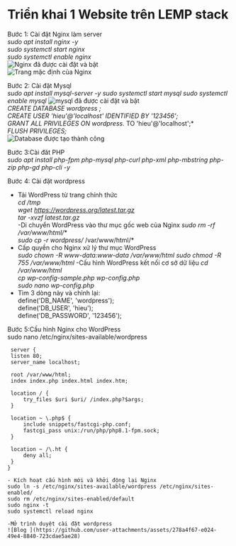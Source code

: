 # Triển khai 1 Website trên LEMP stack  
Bước 1: Cài đặt Nginx làm server  
    *sudo apt install nginx -y*  
    *sudo systemctl start nginx*  
    *sudo systemctl enable nginx*  
   ![Nginx đã được cài đặt và bật](https://github.com/user-attachments/assets/2ad0af7f-1511-43e8-9eae-13bee2c79bbb)  
   ![Trang mặc định của Nginx](https://github.com/user-attachments/assets/e3d1834b-8cf8-42f4-841b-a547082c71e6)  

Bước 2: Cài đặt Mysql  
   *sudo apt install mysql-server -y*
   *sudo systemctl start mysql*
   *sudo systemctl enable mysql*
   ![mysql đã được cài đặt và bật](https://github.com/user-attachments/assets/db15629f-845b-4fdc-8d82-9268a43bc49d)  
   *CREATE DATABASE wordpress ;*  
   *CREATE USER 'hieu'@'localhost' IDENTIFIED BY '123456';*  
   *GRANT ALL PRIVILEGES ON wordpress.* TO 'hieu'@'localhost';*  
   *FLUSH PRIVILEGES;*  
   ![Database được tạo thành công](https://github.com/user-attachments/assets/5e6e34a3-5bfd-4066-91ec-2064f7ba24c7)  

Bước 3:Cài đăt PHP  
   *sudo apt install php-fpm php-mysql php-curl php-xml php-mbstring php-zip php-gd php-cli -y*  

Bước 4: Cài đặt wordpress  
   - Tải WordPress từ trang chính thức  
   *cd /tmp*  
   *wget https://wordpress.org/latest.tar.gz*  
   *tar -xvzf latest.tar.gz*   
   -Di chuyển WordPress vào thư mục gốc web của Nginx
   *sudo rm -rf /var/www/html/**  
   *sudo cp -r wordpress/* /var/www/html/*
   - Cấp quyền cho Nginx xử lý thư mục WordPress  
   *sudo chown -R www-data:www-data /var/www/html*
   *sudo chmod -R 755 /var/www/html*
   -Cấu hình WordPress kết nối cơ sở dữ liệu
   *cd /var/www/html*  
   *cp wp-config-sample.php wp-config.php*   
   *sudo nano wp-config.php*  
   - Tìm 3 dòng này và chỉnh lại:  
   define('DB_NAME', 'wordpress');  
   define('DB_USER', 'hieu');  
   define('DB_PASSWORD', '123456');

Bước 5:Cấu hình Nginx cho WordPress  
   sudo nano /etc/nginx/sites-available/wordpress  

   ```nginx
    server {  
    listen 80;  
    server_name localhost;  

    root /var/www/html;  
    index index.php index.html index.htm;  

    location / {  
        try_files $uri $uri/ /index.php?$args;  
    }  

    location ~ \.php$ {  
        include snippets/fastcgi-php.conf;  
        fastcgi_pass unix:/run/php/php8.1-fpm.sock;  
    }  

    location ~ /\.ht {  
        deny all;  
    }  
}  

- Kích hoạt cấu hình mới và khởi động lại Nginx  
sudo ln -s /etc/nginx/sites-available/wordpress /etc/nginx/sites-enabled/  
sudo rm /etc/nginx/sites-enabled/default  
sudo nginx -t  
sudo systemctl reload nginx

-Mở trình duyệt cài đặt wordpress  
![Blog ](https://github.com/user-attachments/assets/278a4f67-e024-49e4-8840-723cdae5ae28)





 

